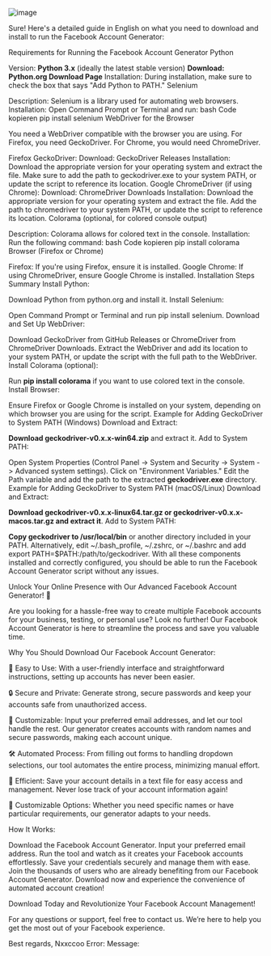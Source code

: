 ![image](https://github.com/user-attachments/assets/0303e901-fba4-4def-affa-dcf09bb61d6a)




Sure! Here's a detailed guide in English on what you need to download and install to run the Facebook Account Generator:

Requirements for Running the Facebook Account Generator
Python

Version: **Python 3.x** (ideally the latest stable version)
**Download: Python.org Download Page**
Installation: During installation, make sure to check the box that says "Add Python to PATH."
Selenium

Description: Selenium is a library used for automating web browsers.
Installation: Open Command Prompt or Terminal and run:
bash
Code kopieren
pip install selenium
WebDriver for the Browser

You need a WebDriver compatible with the browser you are using. For Firefox, you need GeckoDriver. For Chrome, you would need ChromeDriver.

Firefox GeckoDriver:
Download: GeckoDriver Releases
Installation: Download the appropriate version for your operating system and extract the file. Make sure to add the path to geckodriver.exe to your system PATH, or update the script to reference its location.
Google ChromeDriver (if using Chrome):
Download: ChromeDriver Downloads
Installation: Download the appropriate version for your operating system and extract the file. Add the path to chromedriver to your system PATH, or update the script to reference its location.
Colorama (optional, for colored console output)

Description: Colorama allows for colored text in the console.
Installation: Run the following command:
bash
Code kopieren
pip install colorama
Browser (Firefox or Chrome)

Firefox: If you're using Firefox, ensure it is installed.
Google Chrome: If using ChromeDriver, ensure Google Chrome is installed.
Installation Steps Summary
Install Python:

Download Python from python.org and install it.
Install Selenium:

Open Command Prompt or Terminal and run pip install selenium.
Download and Set Up WebDriver:

Download GeckoDriver from GitHub Releases or ChromeDriver from ChromeDriver Downloads.
Extract the WebDriver and add its location to your system PATH, or update the script with the full path to the WebDriver.
Install Colorama (optional):

Run **pip install colorama** if you want to use colored text in the console.
Install Browser:

Ensure Firefox or Google Chrome is installed on your system, depending on which browser you are using for the script.
Example for Adding GeckoDriver to System PATH (Windows)
Download and Extract:

**Download geckodriver-v0.x.x-win64.zip** and extract it.
Add to System PATH:

Open System Properties (Control Panel -> System and Security -> System -> Advanced system settings).
Click on "Environment Variables."
Edit the Path variable and add the path to the extracted **geckodriver.exe** directory.
Example for Adding GeckoDriver to System PATH (macOS/Linux)
Download and Extract:

**Download geckodriver-v0.x.x-linux64.tar.gz or geckodriver-v0.x.x-macos.tar.gz and extract it**.
Add to System PATH:

**Copy geckodriver to /usr/local/bin** or another directory included in your PATH.
Alternatively, edit ~/.bash_profile, ~/.zshrc, or ~/.bashrc and add export PATH=$PATH:/path/to/geckodriver.
With all these components installed and correctly configured, you should be able to run the Facebook Account Generator script without any issues.



Unlock Your Online Presence with Our Advanced Facebook Account Generator! 🚀

Are you looking for a hassle-free way to create multiple Facebook accounts for your business, testing, or personal use? Look no further! Our Facebook Account Generator is here to streamline the process and save you valuable time.

Why You Should Download Our Facebook Account Generator:

🌟 Easy to Use: With a user-friendly interface and straightforward instructions, setting up accounts has never been easier.

🔒 Secure and Private: Generate strong, secure passwords and keep your accounts safe from unauthorized access.

📧 Customizable: Input your preferred email addresses, and let our tool handle the rest. Our generator creates accounts with random names and secure passwords, making each account unique.

🛠️ Automated Process: From filling out forms to handling dropdown selections, our tool automates the entire process, minimizing manual effort.

💾 Efficient: Save your account details in a text file for easy access and management. Never lose track of your account information again!

🎨 Customizable Options: Whether you need specific names or have particular requirements, our generator adapts to your needs.

How It Works:

Download the Facebook Account Generator.
Input your preferred email address.
Run the tool and watch as it creates your Facebook accounts effortlessly.
Save your credentials securely and manage them with ease.
Join the thousands of users who are already benefiting from our Facebook Account Generator. Download now and experience the convenience of automated account creation!

Download Today and Revolutionize Your Facebook Account Management!

For any questions or support, feel free to contact us. We’re here to help you get the most out of your Facebook experience.

Best regards,
Nxxccoo
Error: Message:
